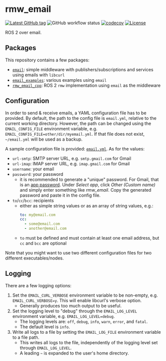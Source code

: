 # rmw_email

[![Latest GitHub tag](https://img.shields.io/github/v/tag/christophebedard/rmw_email?sort=semver&label=v)](https://github.com/christophebedard/rmw_email/tags)
![GitHub workflow status](https://github.com/christophebedard/rmw_email/workflows/Test/badge.svg)
[![codecov](https://codecov.io/gh/christophebedard/rmw_email/branch/master/graph/badge.svg?token=20FSAUKMDB)](https://codecov.io/gh/christophebedard/rmw_email)
[![License](https://img.shields.io/github/license/christophebedard/rmw_email)](https://github.com/christophebedard/rmw_email/blob/master/LICENSE)

ROS 2 over email.

## Packages

This repository contains a few packages:

* [`email`](./email/): simple middleware with publishers/subscriptions and services using emails with `libcurl`
* [`email_examples`](./email_examples/): various examples using `email`
* [`rmw_email_cpp`](./rmw_email_cpp/): ROS 2 `rmw` implementation using `email` as the middleware

## Configuration

In order to send & receive emails, a YAML configuration file has to be provided.
By default, the path to the config file is `email.yml`, relative to the current working directory.
However, the path can be changed using the `EMAIL_CONFIG_FILE` environment variable, e.g. `EMAIL_CONFIG_FILE=other/dir/myemail.yml`.
If that file does not exist, `~/email.yml` will be used as a backup.

A sample configuration file is provided: [`email.yml`](./email/email.yml).
As for the values:

   * `url-smtp`: SMTP server URL, e.g. `smtp.gmail.com` for Gmail
   * `url-imap`: IMAP server URL, e.g. `imap.gmail.com` for Gmail
   * `username`: your email
   * `password`: your password
      * it is recommended to generate a "unique" password. For Gmail, that is an [app password](https://myaccount.google.com/apppasswords). Under *Select app*, click *Other (Custom name)* and simply enter something like *rmw_email*. Copy the generated password and paste it in the config file.
   * `to`/`cc`/`bcc`: recipients
      * either as simple string values or as an array of string values, e.g.:
         ```yaml
         to: my@email.com
         cc:
           - some@email.com
           - another@email.com
         ```
      * `to` must be defined and must contain at least one email address, but `cc` and `bcc` are optional

Note that you might want to use two different configuration files for two different executables/nodes.

## Logging

There are a few logging options:

1. Set the `EMAIL_CURL_VERBOSE` environment variable to be non-empty, e.g. `EMAIL_CURL_VERBOSE=y`. This will enable libcurl's verbose option.
   * Generally produces too much output to be useful.
1. Set the logging level to "debug" through the `EMAIL_LOG_LEVEL` environment variable, e.g. `EMAIL_LOG_LEVEL=debug`.
   * The logging levels are: `off`, `debug`, `info`, `warn`, `error`, and `fatal`.
   * The default level is `info`.
1. Write all logs to a file by setting the `EMAIL_LOG_FILE` environment variable to a file path.
   * This writes all logs to the file, independently of the logging level set through `EMAIL_LOG_LEVEL`.
   * A leading `~` is expanded to the user's home directory.
